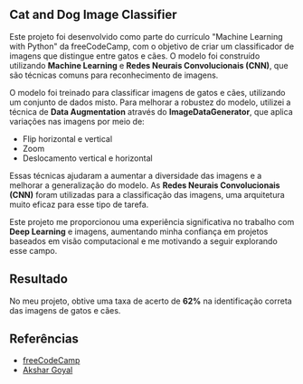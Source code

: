 ## Cat and Dog Image Classifier

Este projeto foi desenvolvido como parte do currículo "Machine Learning with Python" da freeCodeCamp, com o objetivo de criar um classificador de imagens que distingue entre gatos e cães. O modelo foi construído utilizando **Machine Learning** e **Redes Neurais Convolucionais (CNN)**, que são técnicas comuns para reconhecimento de imagens.

O modelo foi treinado para classificar imagens de gatos e cães, utilizando um conjunto de dados misto. Para melhorar a robustez do modelo, utilizei a técnica de **Data Augmentation** através do **ImageDataGenerator**, que aplica variações nas imagens por meio de:

- Flip horizontal e vertical
- Zoom
- Deslocamento vertical e horizontal

Essas técnicas ajudaram a aumentar a diversidade das imagens e a melhorar a generalização do modelo. As **Redes Neurais Convolucionais (CNN)** foram utilizadas para a classificação das imagens, uma arquitetura muito eficaz para esse tipo de tarefa.

Este projeto me proporcionou uma experiência significativa no trabalho com **Deep Learning** e imagens, aumentando minha confiança em projetos baseados em visão computacional e me motivando a seguir explorando esse campo.

## Resultado
No meu projeto, obtive uma taxa de acerto de **62%** na identificação correta das imagens de gatos e cães. 

## Referências

- [freeCodeCamp](https://github.com/freeCodeCamp)  
- [Akshar Goyal](https://github.com/AksharGoyal)
